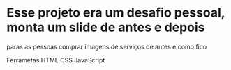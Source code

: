 # Esse projeto era um desafio pessoal, monta um slide de antes e depois
paras as pessoas comprar imagens de serviços de antes e como fico

Ferrametas
HTML
CSS
JavaScript 
